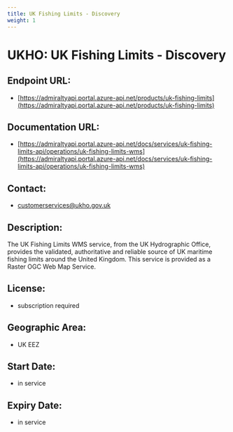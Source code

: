 ```yaml
---
title: UK Fishing Limits - Discovery
weight: 1
---
```


# UKHO: UK Fishing Limits - Discovery

## Endpoint URL:
 - [https://admiraltyapi.portal.azure-api.net/products/uk-fishing-limits](https://admiraltyapi.portal.azure-api.net/products/uk-fishing-limits)

## Documentation URL:
 - [https://admiraltyapi.portal.azure-api.net/docs/services/uk-fishing-limits-api/operations/uk-fishing-limits-wms](https://admiraltyapi.portal.azure-api.net/docs/services/uk-fishing-limits-api/operations/uk-fishing-limits-wms)

## Contact:
 - [customerservices@ukho.gov.uk](mailto:customerservices@ukho.gov.uk)

## Description:
The UK Fishing Limits WMS service, from the UK Hydrographic Office, provides the validated, authoritative and reliable source of UK maritime fishing limits around the United Kingdom. This service is provided as a Raster OGC Web Map Service.

## License:
 - subscription required

## Geographic Area:
 - UK EEZ

## Start Date:
 - in service

## Expiry Date:
 - in service

